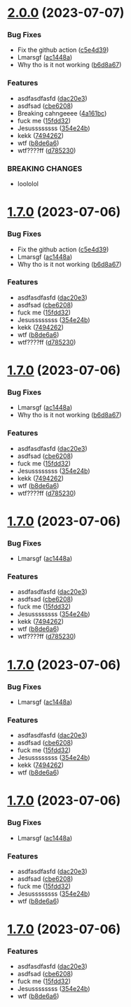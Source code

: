 # [2.0.0](https://github.com/John15321/testrepo/compare/v1.6.0...v2.0.0) (2023-07-07)


### Bug Fixes

* Fix the github action ([c5e4d39](https://github.com/John15321/testrepo/commit/c5e4d3950e412fcecc70f4f133eaa1b967aeeb71))
* Lmarsgf ([ac1448a](https://github.com/John15321/testrepo/commit/ac1448afa671ccbd84c723b24a2b61905a340420))
* Why tho is it not working ([b6d8a67](https://github.com/John15321/testrepo/commit/b6d8a67d759d887fafd4b6c52d9ac334e74ea462))


### Features

* asdfasdfasfd ([dac20e3](https://github.com/John15321/testrepo/commit/dac20e30aac53ea8f35ef3a1c74d3079765b81a8))
* asdfsad ([cbe6208](https://github.com/John15321/testrepo/commit/cbe6208bfce22e801010dc5c0af8da35a62e73bf))
* Breaking cahngeeee ([4a161bc](https://github.com/John15321/testrepo/commit/4a161bc9521108da6ceec7d8d0a42b03ae6c5a68))
* fuck me ([15fdd32](https://github.com/John15321/testrepo/commit/15fdd323dca83fb83de92b1a0b142c5f2c37172e))
* Jesussssssss ([354e24b](https://github.com/John15321/testrepo/commit/354e24b328ca83cd7b429d054306f97abfa4a353))
* kekk ([7494262](https://github.com/John15321/testrepo/commit/7494262f656f6309bb03ccd434cfc8f7c92d1653))
* wtf ([b8de6a6](https://github.com/John15321/testrepo/commit/b8de6a6c516754af4c55144e2109e35143318f19))
* wtf????ff ([d785230](https://github.com/John15321/testrepo/commit/d785230b9dfe9f6d6b68dd937cb671131e56f60b))


### BREAKING CHANGES

* loololol

# [1.7.0](https://github.com/John15321/testrepo/compare/v1.6.0...v1.7.0) (2023-07-06)


### Bug Fixes

* Fix the github action ([c5e4d39](https://github.com/John15321/testrepo/commit/c5e4d3950e412fcecc70f4f133eaa1b967aeeb71))
* Lmarsgf ([ac1448a](https://github.com/John15321/testrepo/commit/ac1448afa671ccbd84c723b24a2b61905a340420))
* Why tho is it not working ([b6d8a67](https://github.com/John15321/testrepo/commit/b6d8a67d759d887fafd4b6c52d9ac334e74ea462))


### Features

* asdfasdfasfd ([dac20e3](https://github.com/John15321/testrepo/commit/dac20e30aac53ea8f35ef3a1c74d3079765b81a8))
* asdfsad ([cbe6208](https://github.com/John15321/testrepo/commit/cbe6208bfce22e801010dc5c0af8da35a62e73bf))
* fuck me ([15fdd32](https://github.com/John15321/testrepo/commit/15fdd323dca83fb83de92b1a0b142c5f2c37172e))
* Jesussssssss ([354e24b](https://github.com/John15321/testrepo/commit/354e24b328ca83cd7b429d054306f97abfa4a353))
* kekk ([7494262](https://github.com/John15321/testrepo/commit/7494262f656f6309bb03ccd434cfc8f7c92d1653))
* wtf ([b8de6a6](https://github.com/John15321/testrepo/commit/b8de6a6c516754af4c55144e2109e35143318f19))
* wtf????ff ([d785230](https://github.com/John15321/testrepo/commit/d785230b9dfe9f6d6b68dd937cb671131e56f60b))

# [1.7.0](https://github.com/John15321/testrepo/compare/v1.6.0...v1.7.0) (2023-07-06)


### Bug Fixes

* Lmarsgf ([ac1448a](https://github.com/John15321/testrepo/commit/ac1448afa671ccbd84c723b24a2b61905a340420))
* Why tho is it not working ([b6d8a67](https://github.com/John15321/testrepo/commit/b6d8a67d759d887fafd4b6c52d9ac334e74ea462))


### Features

* asdfasdfasfd ([dac20e3](https://github.com/John15321/testrepo/commit/dac20e30aac53ea8f35ef3a1c74d3079765b81a8))
* asdfsad ([cbe6208](https://github.com/John15321/testrepo/commit/cbe6208bfce22e801010dc5c0af8da35a62e73bf))
* fuck me ([15fdd32](https://github.com/John15321/testrepo/commit/15fdd323dca83fb83de92b1a0b142c5f2c37172e))
* Jesussssssss ([354e24b](https://github.com/John15321/testrepo/commit/354e24b328ca83cd7b429d054306f97abfa4a353))
* kekk ([7494262](https://github.com/John15321/testrepo/commit/7494262f656f6309bb03ccd434cfc8f7c92d1653))
* wtf ([b8de6a6](https://github.com/John15321/testrepo/commit/b8de6a6c516754af4c55144e2109e35143318f19))
* wtf????ff ([d785230](https://github.com/John15321/testrepo/commit/d785230b9dfe9f6d6b68dd937cb671131e56f60b))

# [1.7.0](https://github.com/John15321/testrepo/compare/v1.6.0...v1.7.0) (2023-07-06)


### Bug Fixes

* Lmarsgf ([ac1448a](https://github.com/John15321/testrepo/commit/ac1448afa671ccbd84c723b24a2b61905a340420))


### Features

* asdfasdfasfd ([dac20e3](https://github.com/John15321/testrepo/commit/dac20e30aac53ea8f35ef3a1c74d3079765b81a8))
* asdfsad ([cbe6208](https://github.com/John15321/testrepo/commit/cbe6208bfce22e801010dc5c0af8da35a62e73bf))
* fuck me ([15fdd32](https://github.com/John15321/testrepo/commit/15fdd323dca83fb83de92b1a0b142c5f2c37172e))
* Jesussssssss ([354e24b](https://github.com/John15321/testrepo/commit/354e24b328ca83cd7b429d054306f97abfa4a353))
* kekk ([7494262](https://github.com/John15321/testrepo/commit/7494262f656f6309bb03ccd434cfc8f7c92d1653))
* wtf ([b8de6a6](https://github.com/John15321/testrepo/commit/b8de6a6c516754af4c55144e2109e35143318f19))
* wtf????ff ([d785230](https://github.com/John15321/testrepo/commit/d785230b9dfe9f6d6b68dd937cb671131e56f60b))

# [1.7.0](https://github.com/John15321/testrepo/compare/v1.6.0...v1.7.0) (2023-07-06)


### Bug Fixes

* Lmarsgf ([ac1448a](https://github.com/John15321/testrepo/commit/ac1448afa671ccbd84c723b24a2b61905a340420))


### Features

* asdfasdfasfd ([dac20e3](https://github.com/John15321/testrepo/commit/dac20e30aac53ea8f35ef3a1c74d3079765b81a8))
* asdfsad ([cbe6208](https://github.com/John15321/testrepo/commit/cbe6208bfce22e801010dc5c0af8da35a62e73bf))
* fuck me ([15fdd32](https://github.com/John15321/testrepo/commit/15fdd323dca83fb83de92b1a0b142c5f2c37172e))
* Jesussssssss ([354e24b](https://github.com/John15321/testrepo/commit/354e24b328ca83cd7b429d054306f97abfa4a353))
* kekk ([7494262](https://github.com/John15321/testrepo/commit/7494262f656f6309bb03ccd434cfc8f7c92d1653))
* wtf ([b8de6a6](https://github.com/John15321/testrepo/commit/b8de6a6c516754af4c55144e2109e35143318f19))

# [1.7.0](https://github.com/John15321/testrepo/compare/v1.6.0...v1.7.0) (2023-07-06)


### Bug Fixes

* Lmarsgf ([ac1448a](https://github.com/John15321/testrepo/commit/ac1448afa671ccbd84c723b24a2b61905a340420))


### Features

* asdfasdfasfd ([dac20e3](https://github.com/John15321/testrepo/commit/dac20e30aac53ea8f35ef3a1c74d3079765b81a8))
* asdfsad ([cbe6208](https://github.com/John15321/testrepo/commit/cbe6208bfce22e801010dc5c0af8da35a62e73bf))
* fuck me ([15fdd32](https://github.com/John15321/testrepo/commit/15fdd323dca83fb83de92b1a0b142c5f2c37172e))
* Jesussssssss ([354e24b](https://github.com/John15321/testrepo/commit/354e24b328ca83cd7b429d054306f97abfa4a353))
* wtf ([b8de6a6](https://github.com/John15321/testrepo/commit/b8de6a6c516754af4c55144e2109e35143318f19))

# [1.7.0](https://github.com/John15321/testrepo/compare/v1.6.0...v1.7.0) (2023-07-06)


### Features

* asdfasdfasfd ([dac20e3](https://github.com/John15321/testrepo/commit/dac20e30aac53ea8f35ef3a1c74d3079765b81a8))
* asdfsad ([cbe6208](https://github.com/John15321/testrepo/commit/cbe6208bfce22e801010dc5c0af8da35a62e73bf))
* fuck me ([15fdd32](https://github.com/John15321/testrepo/commit/15fdd323dca83fb83de92b1a0b142c5f2c37172e))
* Jesussssssss ([354e24b](https://github.com/John15321/testrepo/commit/354e24b328ca83cd7b429d054306f97abfa4a353))
* wtf ([b8de6a6](https://github.com/John15321/testrepo/commit/b8de6a6c516754af4c55144e2109e35143318f19))
